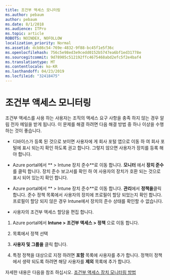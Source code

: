 ```yaml
---
title: 조건부 액세스 모니터링
ms.author: pebaum
author: pebaum
ms.date: 8/1/2018
ms.audience: ITPro
ms.topic: article
ROBOTS: NOINDEX, NOFOLLOW
localization_priority: Normal
ms.assetid: dcb86c54-769e-4832-9f88-bc45f1e5f36c
ms.openlocfilehash: 756c5e98ed3e9cedd0152b5747ea6bf1ed31778e
ms.sourcegitcommit: 9d78905c512192ffc4675468abd2efc5f2e4baf4
ms.translationtype: MT
ms.contentlocale: ko-KR
ms.lasthandoff: 04/23/2019
ms.locfileid: "32418475"
---
```

# <a name="monitoring-conditional-access"></a>조건부 액세스 모니터링

조건부 액세스를 사용 하는 사용자는 조직의 액세스 요구 사항을 충족 하지 않는 경우 알림 전자 메일을 받게 됩니다. 이 문제를 해결 하려면 다음 해결 방법 중 하나 이상을 수행 하는 것이 좋습니다.
  
- 디바이스가 등록 된 것으로 보이면 사용자에 게 회사 포털 앱으로 이동 하 여 회사 포털에 표시 되는지 확인 하도록 권고 합니다. 그렇지 않으면 사용자가 장치를 등록 해야 합니다.
    
- Azure portal에서 ** \> Intune 장치 준수**로 이동 합니다. **모니터** 에서 **장치 준수**를 클릭 합니다. 장치 준수 보고서를 확인 하 여 사용자의 장치가 호환 되는 것으로 표시 되어 있는지 확인 합니다. 
    
- Azure portal에서 ** \> Intune 장치 준수**로 이동 합니다. **관리**에서 **정책을**클릭 합니다. 준수 정책 목록에서 사용자의 장치에 프로필이 할당 되었는지 확인 합니다. 프로필이 할당 되지 않은 경우 Intune에서 장치의 준수 상태를 확인할 수 없습니다. 
    
- 사용자의 조건부 액세스 할당을 편집 합니다.
    
1. Azure portal에서 **Intune \> 조건부 액세스 \> 정책** 으로 이동 합니다.
    
2. 목록에서 정책 선택
    
3. **사용자 및 그룹을** 클릭 합니다.
    
4. 특정 정책을 대상으로 지정 하려면 **포함** 목록에 사용자를 추가 합니다. 정책이 정책에서 생략 되도록 하려면 해당 사용자를 **제외** 목록에 추가 합니다. 
    
자세한 내용은 다음을 참조 하십시오. [조건부 액세스 장치 모니터링 방법](https://docs.microsoft.com/intune/conditional-access-exchange-monitor)
  

